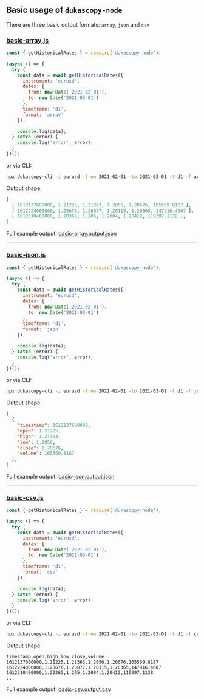 ## Basic usage of `dukascopy-node`

There are three basic output formats: `array`, `json` and `csv`

### [basic-array.js](https://github.com/Leo4815162342/dukascopy-node/blob/master/examples/basic/basic-array.js)

```javascript
const { getHistoricalRates } = require('dukascopy-node');

(async () => {
  try {
    const data = await getHistoricalRates({
      instrument: 'eurusd',
      dates: {
        from: new Date('2021-02-01'),
        to: new Date('2021-03-01')
      },
      timeframe: 'd1',
      format: 'array'
    });

    console.log(data);
  } catch (error) {
    console.log('error', error);
  }
})();
```

or via CLI:

```bash
npx dukascopy-cli -i eurusd -from 2021-02-01 -to 2021-03-01 -t d1 -f array
```

Output shape:

```json
[
  [ 1612137600000, 1.21225, 1.21363, 1.2056, 1.20676, 165569.8187 ],
  [ 1612224000000, 1.20676, 1.20877, 1.20115, 1.20365, 147916.4607 ],
  [ 1612310400000, 1.20365, 1.205, 1.2004, 1.20412, 119397.1138 ],
]
```

Full example output: [basic-array.output.json](https://github.com/Leo4815162342/dukascopy-node/blob/master/examples/basic/basic-array.output.json)

---

### [basic-json.js](https://github.com/Leo4815162342/dukascopy-node/blob/master/examples/basic/basic-json.js)

```javascript
const { getHistoricalRates } = require('dukascopy-node');

(async () => {
  try {
    const data = await getHistoricalRates({
      instrument: 'eurusd',
      dates: {
        from: new Date('2021-02-01'),
        to: new Date('2021-03-01')
      },
      timeframe: 'd1',
      format: 'json'
    });

    console.log(data);
  } catch (error) {
    console.log('error', error);
  }
})();
```

or via CLI:

```bash
npx dukascopy-cli -i eurusd -from 2021-02-01 -to 2021-03-01 -t d1 -f json
```

Output shape:

```json
[
  {
    "timestamp": 1612137600000,
    "open": 1.21225,
    "high": 1.21363,
    "low": 1.2056,
    "close": 1.20676,
    "volume": 165569.8187
  },
]
```

Full example output: [basic-json.output.json](https://github.com/Leo4815162342/dukascopy-node/blob/master/examples/basic/basic-json.output.json)

---


### [basic-csv.js](https://github.com/Leo4815162342/dukascopy-node/blob/master/examples/basic/basic-csv.js)

```javascript
const { getHistoricalRates } = require('dukascopy-node');

(async () => {
  try {
    const data = await getHistoricalRates({
      instrument: 'eurusd',
      dates: {
        from: new Date('2021-02-01'),
        to: new Date('2021-03-01')
      },
      timeframe: 'd1',
      format: 'csv'
    });

    console.log(data);
  } catch (error) {
    console.log('error', error);
  }
})();
```

or via CLI:

```bash
npx dukascopy-cli -i eurusd -from 2021-02-01 -to 2021-03-01 -t d1 -f csv
```

Output shape:

```
timestamp,open,high,low,close,volume
1612137600000,1.21225,1.21363,1.2056,1.20676,165569.8187
1612224000000,1.20676,1.20877,1.20115,1.20365,147916.4607
1612310400000,1.20365,1.205,1.2004,1.20412,119397.1138
...
```

Full example output: [basic-csv.output.csv](https://github.com/Leo4815162342/dukascopy-node/blob/master/examples/basic/basic-csv.output.csv)


